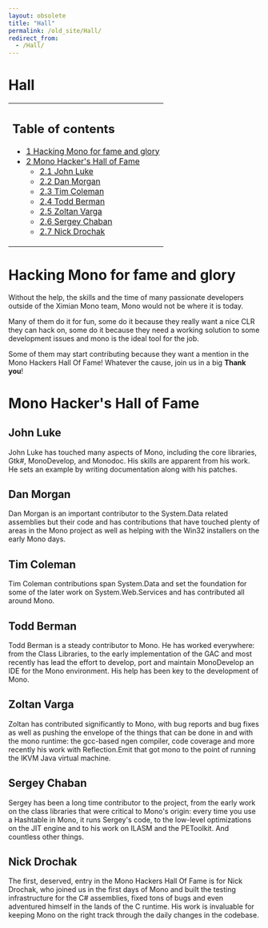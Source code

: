 ```yaml
---
layout: obsolete
title: "Hall"
permalink: /old_site/Hall/
redirect_from:
  - /Hall/
---
```


Hall
====

<table>
<col width="100%" />
<tbody>
<tr class="odd">
<td align="left"><h2>Table of contents</h2>
<ul>
<li><a href="#Hacking_Mono_for_fame_and_glory">1 Hacking Mono for fame and glory</a></li>
<li><a href="#Mono_Hacker.27s_Hall_of_Fame">2 Mono Hacker's Hall of Fame</a>
<ul>
<li><a href="#John_Luke">2.1 John Luke</a></li>
<li><a href="#Dan_Morgan">2.2 Dan Morgan</a></li>
<li><a href="#Tim_Coleman">2.3 Tim Coleman</a></li>
<li><a href="#Todd_Berman">2.4 Todd Berman</a></li>
<li><a href="#Zoltan_Varga">2.5 Zoltan Varga</a></li>
<li><a href="#Sergey_Chaban">2.6 Sergey Chaban</a></li>
<li><a href="#Nick_Drochak">2.7 Nick Drochak</a></li>
</ul></li>
</ul></td>
</tr>
</tbody>
</table>

Hacking Mono for fame and glory
===============================

Without the help, the skills and the time of many passionate developers outside of the Ximian Mono team, Mono would not be where it is today.

Many of them do it for fun, some do it because they really want a nice CLR they can hack on, some do it because they need a working solution to some development issues and mono is the ideal tool for the job.

Some of them may start contributing because they want a mention in the Mono Hackers Hall Of Fame! Whatever the cause, join us in a big **Thank you**!

Mono Hacker's Hall of Fame
==========================

John Luke
---------

John Luke has touched many aspects of Mono, including the core libraries, Gtk\#, MonoDevelop, and Monodoc. His skills are apparent from his work. He sets an example by writing documentation along with his patches.

Dan Morgan
----------

Dan Morgan is an important contributor to the System.Data related assemblies but their code and has contributions that have touched plenty of areas in the Mono project as well as helping with the Win32 installers on the early Mono days.

Tim Coleman
-----------

Tim Coleman contributions span System.Data and set the foundation for some of the later work on System.Web.Services and has contributed all around Mono.

Todd Berman
-----------

Todd Berman is a steady contributor to Mono. He has worked everywhere: from the Class Libraries, to the early implementation of the GAC and most recently has lead the effort to develop, port and maintain MonoDevelop an IDE for the Mono environment. His help has been key to the development of Mono.

Zoltan Varga
------------

Zoltan has contributed significantly to Mono, with bug reports and bug fixes as well as pushing the envelope of the things that can be done in and with the mono runtime: the gcc-based ngen compiler, code coverage and more recently his work with Reflection.Emit that got mono to the point of running the IKVM Java virtual machine.

Sergey Chaban
-------------

Sergey has been a long time contributor to the project, from the early work on the class libraries that were critical to Mono's origin: every time you use a Hashtable in Mono, it runs Sergey's code, to the low-level optimizations on the JIT engine and to his work on ILASM and the PEToolkit. And countless other things.

Nick Drochak
------------

The first, deserved, entry in the Mono Hackers Hall Of Fame is for Nick Drochak, who joined us in the first days of Mono and built the testing infrastructure for the C\# assemblies, fixed tons of bugs and even adventured himself in the lands of the C runtime. His work is invaluable for keeping Mono on the right track through the daily changes in the codebase.

